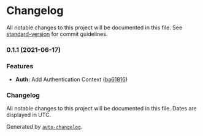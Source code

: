 # Changelog

All notable changes to this project will be documented in this file. See [standard-version](https://github.com/conventional-changelog/standard-version) for commit guidelines.

### 0.1.1 (2021-06-17)


### Features

* **Auth:** Add Authentication Context ([ba61816](https://github.com/CodeNameNinja/React-ATypicalUserLoginApp/commit/ba61816eaacbdd34886e69756e5d738199160e4b))

### Changelog

All notable changes to this project will be documented in this file. Dates are displayed in UTC.

Generated by [`auto-changelog`](https://github.com/CookPete/auto-changelog).
